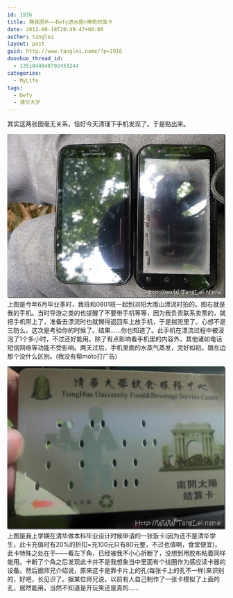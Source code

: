 ```yaml
---
id: 1916
title: 两张图片——Defy进水图+神奇的饭卡
date: 2012-08-18T20:49:47+00:00
author: tanglei
layout: post
guid: http://www.tanglei.name/?p=1916
duoshuo_thread_id:
  - 1351844048792453244
categories:
  - MyLife
tags:
  - Defy
  - 清华大学
---
```

其实这两张图毫无关系，恰好今天清理下手机发现了。于是贴出来。

[<img title="defy-防水" src="/wp-content/uploads/2012/08/defy_thumb.jpg" alt="defy-防水"  />](/wp-content/uploads/2012/08/defy.jpg) 上图是今年6月毕业季时，我班和0801班一起到浏阳大围山漂流时拍的。图右就是我的手机。当时导游之类的也提醒了不要带手机等等，因为我负责联系卖票的，就把手机带上了，准备去漂流时也就懒得返回车上放手机，于是揣兜里了。心想不是三防么，这次是考验你的时候了。结果……你也知道了。此手机在漂流过程中被浸泡了1个多小时，不过还好能用。除了有点影响看手机里的内容外，其他诸如电话短信网络等功能不受影响。两天过后，手机里面的水蒸气蒸发，完好如初。跟左边那个没什么区别。(我没有帮moto打广告)

[<img title="TsingHua-card" src="/wp-content/uploads/2012/08/TsingHuacard_thumb.jpg" alt="TsingHua-card"  />](/wp-content/uploads/2012/08/TsingHuacard.jpg) 上图是我上学期在清华做本科毕业设计时候申请的一张饭卡(因为还不是清华学生，此卡充值时有20%的折扣=充100元只有80元整，不过也值啊，食堂便宜)，此卡特殊之处在于——看左下角，已经被我不小心折断了，没想到用胶布粘着同样能用。卡断了个角之后发现此卡并不是我想象当中里面有个线圈作为感应读卡器的设备。然后据师兄介绍说，原来这卡是靠卡片上的孔(每张卡上的孔不一样)来识别的，好吧，长见识了。据某位师兄说，以前有人自己制作了一张卡模拟了上面的孔，居然能用，当然不知道是开玩笑还是真的……

